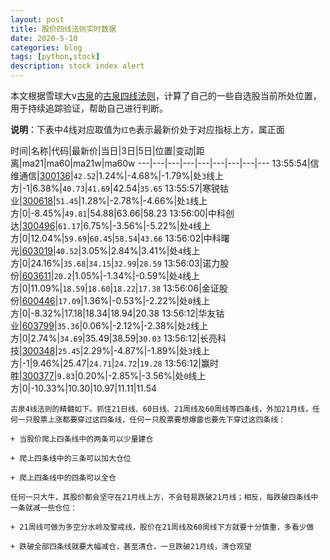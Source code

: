 ```yaml
---
layout: post
title: 股价四线法则实时数据
date: 2020-5-10
categories: blog
tags: [python,stock]
description: stock index alert
---
```



本文根据雪球大v[古泉](https://xueqiu.com/u/7148646888)的[古泉四线法则](https://xueqiu.com/7148646888/130498192)，计算了自己的一些自选股当前所处位置，用于持续追踪验证，帮助自己进行判断。

**说明**：下表中4线对应取值为`红色`表示最新价处于对应指标上方，属正面

时间|名称|代码|最新价|当日|3日|5日|位置|变动|距离|ma21|ma60|ma21w|ma60w
---|---|---|---|---|---|---|---|---
13:55:54|信维通信|[300136](https://xueqiu.com/S/SZ300136)|`42.52`|1.24%|-4.68%|-1.79%|处`3`线上方|-1|6.38%|`40.73`|`41.69`|42.54|`35.65`
13:55:57|寒锐钴业|[300618](https://xueqiu.com/S/SZ300618)|`51.45`|1.28%|-2.78%|-4.66%|处`1`线上方|0|-8.45%|`49.81`|54.88|63.66|58.23
13:56:00|中科创达|[300496](https://xueqiu.com/S/SZ300496)|`61.17`|6.75%|-3.56%|-5.22%|处`4`线上方|0|12.04%|`59.69`|`60.45`|`58.54`|`43.66`
13:56:02|中科曙光|[603019](https://xueqiu.com/S/SH603019)|`40.52`|3.05%|2.84%|3.41%|处`4`线上方|0|24.16%|`35.68`|`34.15`|`32.99`|`28.59`
13:56:03|诺力股份|[603611](https://xueqiu.com/S/SH603611)|`20.2`|1.05%|-1.34%|-0.59%|处`4`线上方|0|11.09%|`18.59`|`18.60`|`18.22`|`17.38`
13:56:06|金证股份|[600446](https://xueqiu.com/S/SH600446)|`17.09`|1.36%|-0.53%|-2.22%|处`0`线上方|0|-8.32%|17.18|18.34|18.94|20.38
13:56:12|华友钴业|[603799](https://xueqiu.com/S/SH603799)|`35.36`|0.06%|-2.12%|-2.38%|处`2`线上方|0|2.74%|`34.69`|35.49|38.59|`30.03`
13:56:12|长亮科技|[300348](https://xueqiu.com/S/SZ300348)|`25.45`|2.29%|-4.87%|-1.89%|处`3`线上方|-1|9.46%|25.47|`24.71`|`24.72`|`19.28`
13:56:12|赢时胜|[300377](https://xueqiu.com/S/SZ300377)|`9.83`|0.20%|-2.85%|-3.56%|处`0`线上方|0|-10.33%|10.30|10.97|11.11|11.54

```
古泉4线法则的精髓如下。抓住21日线、60日线、21周线及60周线等四条线，外加21月线，任何一只股票上涨都要穿过这四条线，任何一只股票要想爆雷也要先下穿过这四条线：

+ 当股价爬上四条线中的两条可以少量建仓

+ 爬上四条线中的三条可以加大仓位

+ 爬上四条线中的四条可以全仓

任何一只大牛，其股价都会坚守在21月线上方，不会轻易跌破21月线；相反，每跌破四条线中一条就减一些仓位：

+ 21周线可做为多空分水岭及警戒线，股价在21周线及60周线下方就要十分慎重，多看少做

+ 跌破全部四条线就要大幅减仓，甚至清仓，一旦跌破21月线，清仓观望
```